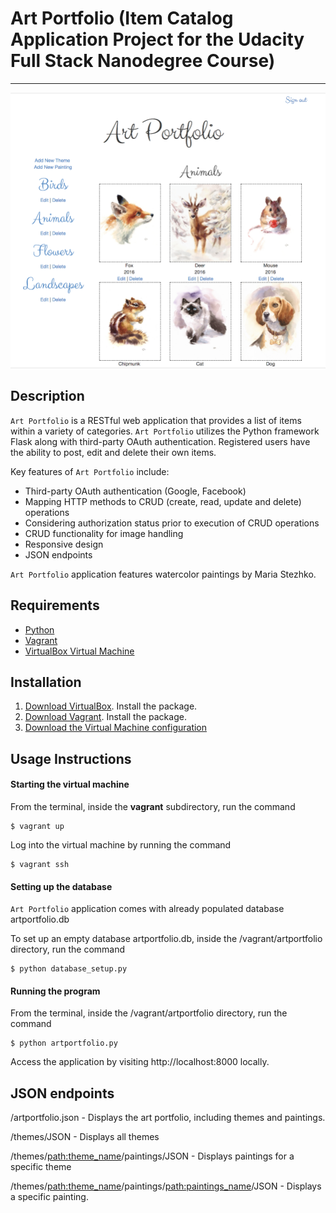 # Art Portfolio (Item Catalog Application Project for the Udacity Full Stack Nanodegree Course)

- - - -

![alt map](https://raw.githubusercontent.com/mariastezhko/Art-Portfolio-App/master/static/img/artportfolio.png)

## Description

`Art Portfolio` is a RESTful web application that provides a list of items within a variety of categories. `Art Portfolio` utilizes the Python framework Flask along with third-party OAuth authentication. Registered users have the ability to post, edit and delete their own items.

Key features of `Art Portfolio` include:

- Third-party OAuth authentication (Google, Facebook)
- Mapping HTTP methods to CRUD (create, read, update and delete) operations
- Considering authorization status prior to execution of CRUD operations
- CRUD functionality for image handling
- Responsive design
- JSON endpoints

`Art Portfolio` application features watercolor paintings by Maria Stezhko.


## Requirements

 - [Python](https://www.python.org/)
 - [Vagrant](https://www.vagrantup.com/)
 - [VirtualBox Virtual Machine](https://www.virtualbox.org/)


## Installation

 1. [Download VirtualBox](https://www.virtualbox.org/). Install the package.
 2. [Download Vagrant](https://www.vagrantup.com/). Install the package.
 3. [Download the Virtual Machine configuration](https://github.com/udacity/fullstack-nanodegree-vm)


## Usage Instructions

#### Starting the virtual machine

From the terminal, inside the **vagrant** subdirectory, run the command
```
$ vagrant up
```
Log into the virtual machine by running the command
```
$ vagrant ssh
```
#### Setting up the database

`Art Portfolio` application comes with already populated database artportfolio.db

To set up an empty database artportfolio.db, inside the /vagrant/artportfolio directory, run the command
```
$ python database_setup.py
```
#### Running the program

From the terminal, inside the /vagrant/artportfolio directory, run the command
```
$ python artportfolio.py
```
Access the application by visiting http://localhost:8000 locally.


## JSON endpoints

/artportfolio.json - Displays the art portfolio, including themes and paintings.

/themes/JSON - Displays all themes

/themes/<path:theme_name>/paintings/JSON - Displays paintings for a specific theme

/themes/<path:theme_name>/paintings/<path:paintings_name>/JSON - Displays a specific painting.
